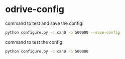 # odrive-config
command to test and save the config:
```bash
python configure.py -c can0 -b 500000 --save-config
```

command to test the config:
```bash
python configure.py -c can0 -b 500000
```